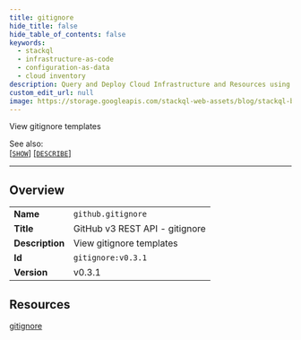 ```yaml
---
title: gitignore
hide_title: false
hide_table_of_contents: false
keywords:
  - stackql
  - infrastructure-as-code
  - configuration-as-data
  - cloud inventory
description: Query and Deploy Cloud Infrastructure and Resources using SQL
custom_edit_url: null
image: https://storage.googleapis.com/stackql-web-assets/blog/stackql-blog-post-featured-image.png
---
```

View gitignore templates  
    
See also:   
[[` SHOW `]](/docs/language-spec/show) [[` DESCRIBE `]](/docs/language-spec/describe)  
* * * 
## Overview
<table><tbody>
<tr><td><b>Name</b></td><td><code>github.gitignore</code></td></tr>
<tr><td><b>Title</b></td><td>GitHub v3 REST API - gitignore</td></tr>
<tr><td><b>Description</b></td><td>View gitignore templates</td></tr>
<tr><td><b>Id</b></td><td><code>gitignore:v0.3.1</code></td></tr>
<tr><td><b>Version</b></td><td>v0.3.1</td></tr>
</tbody></table>

## Resources
<div class="row">
<div class="providerDocColumn">
<a href="/docs/providers/github/gitignore/gitignore">gitignore</a><br />
</div>
<div class="providerDocColumn">
</div>
</div>
